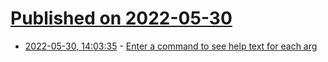 # [Published on 2022-05-30](index.md)

* [2022-05-30, 14:03:35](https://news.ycombinator.com/item?id=31559065) - [Enter a command to see help text for each arg](https://explainshell.com/)
